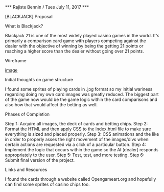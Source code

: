 *** Rajiste Bennin / Tues July 11, 2017 ***

[BLACKJACK] Proposal

What is Blackjack?

Blackjack 21 is one of the most widely played casino games in the world.
It's primarily a comparison card game with players competing against the dealer with
the objective of winning by being the getting 21 points or reaching a higher score
than the dealer without going over 21 points. 

Wireframe

[image](gameProject/BlackJack_Wireframe.png)

Initial thoughts on game structure

I found some sprites of playing cards in .jpg format so my initial wariness
regarding doing my own card images was greatly reduced. The biggest part of the game now
would be the game logic within the card comparisons and also how that would affect the betting
as well. 

Phases of Completion

Step 1: Acquire all images, the deck of cards and betting chips.
Step 2: Format the HTML and then apply CSS to the Index.html file to make sure everything is sized and placed properly.
Step 3: CSS animations and the like in order to properly asses the right movement of the images/divs when certain actions are requested via a click of a particular button.
Step 4: Implement the logic that occurs within the game so the AI (dealer) responds appropriately to the user. 
Step 5: Test, test, and more testing. 
Step 6: Submit final version of the project. 

Links and Resources

I found the cards through a website called Opengameart.org and hopefully can find some sprites of
casino chips too. 
